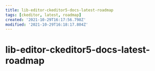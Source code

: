 ```yaml
---
title: lib-editor-ckeditor5-docs-latest-roadmap
tags: [ckeditor, latest, roadmap]
created: '2021-10-29T16:17:56.798Z'
modified: '2021-10-29T16:18:17.804Z'
---
```


# lib-editor-ckeditor5-docs-latest-roadmap
